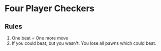 # Four Player Checkers

Rules
----
1. One beat = One more move </br>
2. If you could beat, but you wasn't. You lose all pawns which could beat.
